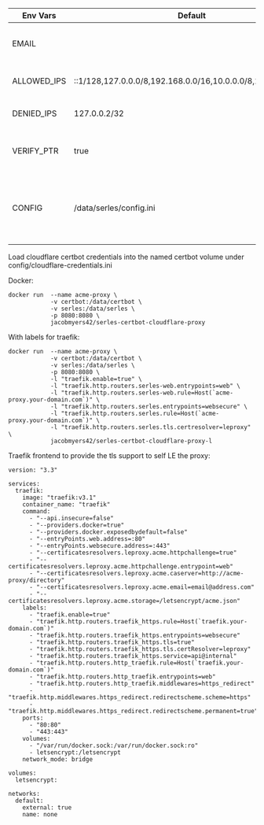 | Env Vars    | Default                                                     | Notes                                                            |
| ----------- | ----------------------------------------------------------- | ---------------------------------------------------------------- |
| EMAIL       | <none>                                                      | Email for certbot account registration                           |
| ALLOWED_IPS | ::1/128,127.0.0.0/8,192.168.0.0/16,10.0.0.0/8,172.16.0.0/16 | CSV list of allowed IP CIDRs                                     |
| DENIED_IPS  | 127.0.0.2/32                                                | CSV list of denied IP CIDRs                                      |
| VERIFY_PTR  | true                                                        | true to require a valid PTR for request                          |
| CONFIG      | /data/serles/config.ini                                     | path to fully custom config.ini for serles if not using ENV vars |

Load cloudflare certbot credentials into the named certbot volume under config/cloudflare-credentials.ini

Docker:
```
docker run  --name acme-proxy \
            -v certbot:/data/certbot \
            -v serles:/data/serles \
            -p 8080:8080 \
            jacobmyers42/serles-certbot-cloudflare-proxy
```
With labels for traefik:
```
docker run  --name acme-proxy \
            -v certbot:/data/certbot \
            -v serles:/data/serles \
            -p 8080:8080 \
            -l "traefik.enable=true" \
            -l "traefik.http.routers.serles-web.entrypoints=web" \
            -l "traefik.http.routers.serles-web.rule=Host(`acme-proxy.your-domain.com`)" \
            -l "traefik.http.routers.serles.entrypoints=websecure" \
            -l "traefik.http.routers.serles.rule=Host(`acme-proxy.your-domain.com`)" \
            -l "traefik.http.routers.serles.tls.certresolver=leproxy" \
            jacobmyers42/serles-certbot-cloudflare-proxy-l
```

Traefik frontend to provide the tls support to self LE the proxy:
```
version: "3.3"

services:
  traefik:
    image: "traefik:v3.1"
    container_name: "traefik"
    command:
      - "--api.insecure=false"
      - "--providers.docker=true"
      - "--providers.docker.exposedbydefault=false"
      - "--entryPoints.web.address=:80"
      - "--entryPoints.websecure.address=:443"
      - "--certificatesresolvers.leproxy.acme.httpchallenge=true"
      - "--certificatesresolvers.leproxy.acme.httpchallenge.entrypoint=web"
      - "--certificatesresolvers.leproxy.acme.caserver=http://acme-proxy/directory"
      - "--certificatesresolvers.leproxy.acme.email=email@address.com"
      - "--certificatesresolvers.leproxy.acme.storage=/letsencrypt/acme.json"
    labels:
      - "traefik.enable=true"  
      - "traefik.http.routers.traefik_https.rule=Host(`traefik.your-domain.com`)"
      - "traefik.http.routers.traefik_https.entrypoints=websecure"
      - "traefik.http.routers.traefik_https.tls=true"
      - "traefik.http.routers.traefik_https.tls.certResolver=leproxy"
      - "traefik.http.routers.traefik_https.service=api@internal"
      - "traefik.http.routers.http_traefik.rule=Host(`traefik.your-domain.com`)"
      - "traefik.http.routers.http_traefik.entrypoints=web"
      - "traefik.http.routers.http_traefik.middlewares=https_redirect"
      - "traefik.http.middlewares.https_redirect.redirectscheme.scheme=https"
      - "traefik.http.middlewares.https_redirect.redirectscheme.permanent=true"
    ports:
      - "80:80"
      - "443:443"
    volumes:
      - "/var/run/docker.sock:/var/run/docker.sock:ro"
      - letsencrypt:/letsencrypt
    network_mode: bridge

volumes:
  letsencrypt:

networks:
  default:
    external: true
    name: none
```
